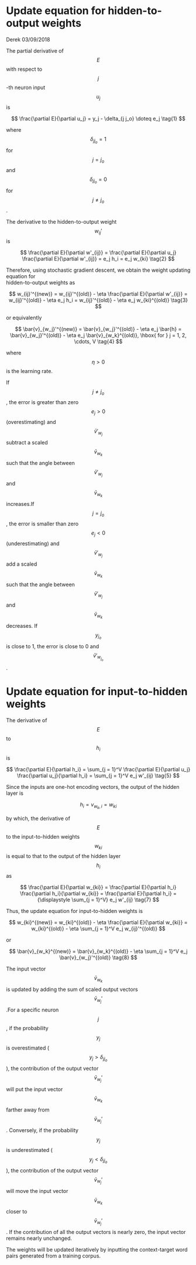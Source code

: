 # Update equation for hidden-to-output weights

Derek 03/09/2018

The partial derivative of $$E$$ with respect to $$j$$-th neuron input $$u_j$$ is


$$
\frac{\partial E}{\partial u_j} = y_j - \delta_{j j_o} \doteq e_j \tag{1}
$$


where $$\delta_{j j_o} = 1$$ for $$j = j_o$$ and $$\delta_{j j_o} = 0$$ for $$j \neq j_o$$.

The derivative to the hidden-to-output weight $$w_{ij}'$$ is


$$
\frac{\partial E}{\partial w'_{ij}} = \frac{\partial E}{\partial u_j} \frac{\partial E}{\partial w'_{ij}} = e_j h_i = e_j w_{ki} 
\tag{2}
$$


Therefore, using stochastic gradient descent, we obtain the weight updating equation for  
 hidden-to-output weights as


$$
w_{ij}'^{(new)} = w_{ij}'^{(old)} - \eta \frac{\partial E}{\partial w'_{ij}}
= w_{ij}'^{(old)} - \eta e_j h_i = w_{ij}'^{(old)} - \eta e_j w_{ki}^{(old)} \tag{3}
$$


or equivalently


$$
\bar{v}_{w_j}'^{(new)} = \bar{v}_{w_j}'^{(old)} - \eta e_j \bar{h} 
= \bar{v}_{w_j}'^{(old)} - \eta e_j \bar{v}_{w_k}^{(old)}, \hbox{ for } j = 1, 2, \cdots, V \tag{4}
$$


where $$\eta > 0$$ is the learning rate.

If $$j \neq j_o$$, the error is greater than zero $$e_j > 0$$ \(overestimating\) and $$\bar{v}'_{w_j}$$ subtract a scaled $$\bar{v}_{w_k}$$such that the angle between $$\bar{v}'_{w_j}$$ and $$\bar{v}_{w_k}$$ increases.If $$j = j_o$$, the error is smaller than zero $$e_j < 0$$ \(underestimating\) and $$\bar{v}'_{w_j}$$ add a scaled $$\bar{v}_{w_k}$$such that the angle between $$\bar{v}'_{w_j}$$ and $$\bar{v}_{w_k}$$ decreases. If $$y_{j_o}$$ is close to 1, the error is close to 0 and $$\bar{v}'_{w_{j_o}}$$.

# Update equation for input-to-hidden weights

The derivative of $$E$$  to $$h_i$$ is


$$
\frac{\partial E}{\partial h_i} = \sum_{j = 1}^V \frac{\partial E}{\partial u_j} \frac{\partial u_j}{\partial h_i} 
 = \sum_{j = 1}^V e_j w'_{ij} \tag{5}
$$


Since the inputs are one-hot encoding vectors, the output of the hidden layer is


$$
h_i = v_{w_k, i} = w_{ki} \tag{6}
$$


by which, the derivative of $$E$$ to the input-to-hidden weights $$w_{ki}$$ is equal to that to the output of the hidden layer $$h_i$$ as


$$
\frac{\partial E}{\partial w_{ki}} = \frac{\partial E}{\partial h_i} \frac{\partial h_i}{\partial w_{ki}} = \frac{\partial E}{\partial h_i}
  = {\displaystyle \sum_{j = 1}^V} e_j w'_{ij} \tag{7}
$$


Thus, the update equation for input-to-hidden weights is


$$
w_{ki}^{(new)} = w_{ki}^{(old)} - \eta \frac{\partial E}{\partial w_{ki}}  = w_{ki}^{(old)} - \eta \sum_{j = 1}^V e_j w_{ij}'^{(old)}
$$


or


$$
\bar{v}_{w_k}^{(new)} = \bar{v}_{w_k}^{(old)} - \eta \sum_{j = 1}^V e_j \bar{v}_{w_j}'^{(old)} \tag{8}
$$


The input vector $$\bar{v}_{w_k}$$ is updated by adding the sum of scaled output vectors $$\bar{v}_{w_j}'$$.For a specific neuron $$j$$, if the probability $$y_j$$ is overestimated \($$y_j > \delta_{j j_o}$$\), the contribution of the output vector $$\bar{v}_{w_j}'$$ will put the input vector $$\bar{v}_{w_k}$$ farther away from $$\bar{v}_{w_j}'$$. Conversely, if the probability $$y_j$$ is underestimated \($$y_j < \delta_{j j_o}$$\), the contribution of the output vector $$\bar{v}_{w_j}'$$ will move the input vector $$\bar{v}_{w_k}$$ closer to $$\bar{v}_{w_j}'$$. If the contribution of all the output vectors is nearly zero, the input vector remains nearly unchanged.

The weights will be updated iteratively by inputting the context-target word pairs generated from a training corpus.

